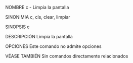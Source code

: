 NOMBRE
	c - Limpia la pantalla

SINONIMIA
	c, cls, clear, limpiar

SINOPSIS
	c

DESCRIPCIÓN
	Limpia la pantalla

OPCIONES
	Este comando no admite opciones

VÉASE TAMBIÉN
	Sin comandos directamente relacionados